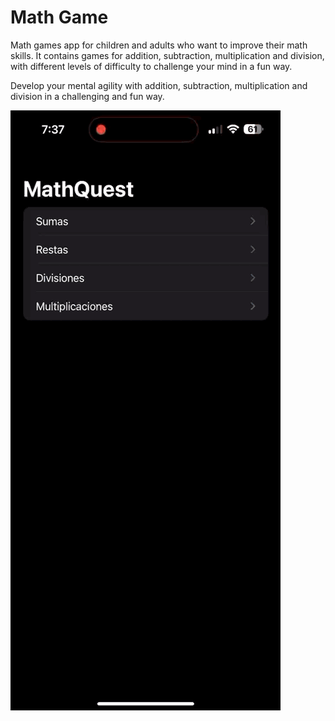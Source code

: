 # Math Game

Math games app for children and adults who want to improve their math skills.
It contains games for addition, subtraction, multiplication and division, with different levels of difficulty to
challenge your mind in a fun way.

Develop your mental agility with addition, subtraction, multiplication and division in a challenging and fun way.

![image](image.gif)
